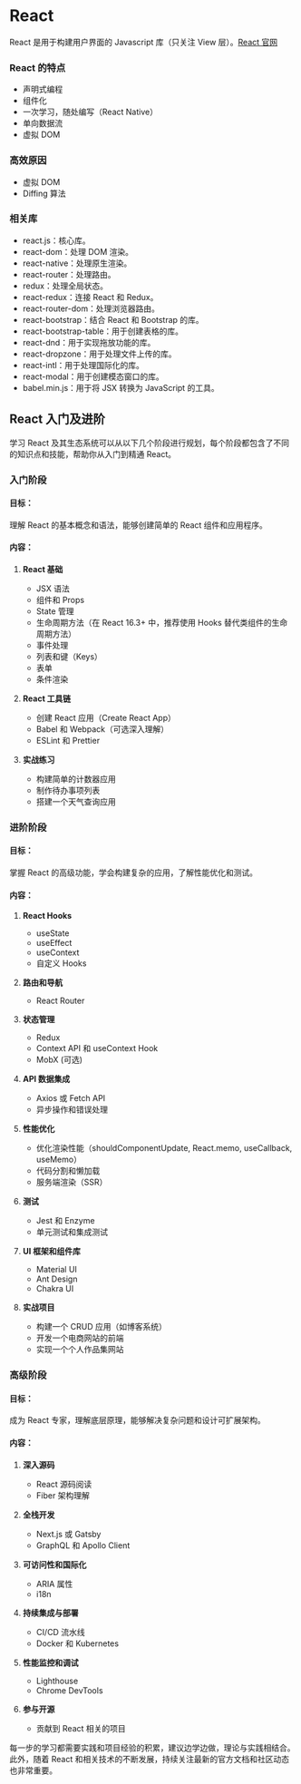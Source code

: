 # React

React 是用于构建用户界面的 Javascript 库（只关注 View 层）。[React 官网](https://react.docschina.org/)

### React 的特点

- 声明式编程
- 组件化
- 一次学习，随处编写（React Native）
- 单向数据流
- 虚拟 DOM

### 高效原因

- 虚拟 DOM
- Diffing 算法

### 相关库

- react.js：核心库。
- react-dom：处理 DOM 渲染。
- react-native：处理原生渲染。
- react-router：处理路由。
- redux：处理全局状态。
- react-redux：连接 React 和 Redux。
- react-router-dom：处理浏览器路由。
- react-bootstrap：结合 React 和 Bootstrap 的库。
- react-bootstrap-table：用于创建表格的库。
- react-dnd：用于实现拖放功能的库。
- react-dropzone：用于处理文件上传的库。
- react-intl：用于处理国际化的库。
- react-modal：用于创建模态窗口的库。
- babel.min.js：用于将 JSX 转换为 JavaScript 的工具。

## React 入门及进阶

学习 React 及其生态系统可以从以下几个阶段进行规划，每个阶段都包含了不同的知识点和技能，帮助你从入门到精通 React。

### 入门阶段

#### 目标：

理解 React 的基本概念和语法，能够创建简单的 React 组件和应用程序。

#### 内容：

1. **React 基础**

   - JSX 语法
   - 组件和 Props
   - State 管理
   - 生命周期方法（在 React 16.3+ 中，推荐使用 Hooks 替代类组件的生命周期方法）
   - 事件处理
   - 列表和键（Keys）
   - 表单
   - 条件渲染

2. **React 工具链**

   - 创建 React 应用（Create React App）
   - Babel 和 Webpack（可选深入理解）
   - ESLint 和 Prettier

3. **实战练习**
   - 构建简单的计数器应用
   - 制作待办事项列表
   - 搭建一个天气查询应用

### 进阶阶段

#### 目标：

掌握 React 的高级功能，学会构建复杂的应用，了解性能优化和测试。

#### 内容：

1. **React Hooks**

   - useState
   - useEffect
   - useContext
   - 自定义 Hooks

2. **路由和导航**

   - React Router

3. **状态管理**

   - Redux
   - Context API 和 useContext Hook
   - MobX (可选)

4. **API 数据集成**

   - Axios 或 Fetch API
   - 异步操作和错误处理

5. **性能优化**

   - 优化渲染性能（shouldComponentUpdate, React.memo, useCallback, useMemo）
   - 代码分割和懒加载
   - 服务端渲染（SSR）

6. **测试**

   - Jest 和 Enzyme
   - 单元测试和集成测试

7. **UI 框架和组件库**

   - Material UI
   - Ant Design
   - Chakra UI

8. **实战项目**
   - 构建一个 CRUD 应用（如博客系统）
   - 开发一个电商网站的前端
   - 实现一个个人作品集网站

### 高级阶段

#### 目标：

成为 React 专家，理解底层原理，能够解决复杂问题和设计可扩展架构。

#### 内容：

1. **深入源码**

   - React 源码阅读
   - Fiber 架构理解

2. **全栈开发**

   - Next.js 或 Gatsby
   - GraphQL 和 Apollo Client

3. **可访问性和国际化**

   - ARIA 属性
   - i18n

4. **持续集成与部署**

   - CI/CD 流水线
   - Docker 和 Kubernetes

5. **性能监控和调试**

   - Lighthouse
   - Chrome DevTools

6. **参与开源**
   - 贡献到 React 相关的项目

每一步的学习都需要实践和项目经验的积累，建议边学边做，理论与实践相结合。此外，随着 React 和相关技术的不断发展，持续关注最新的官方文档和社区动态也非常重要。
